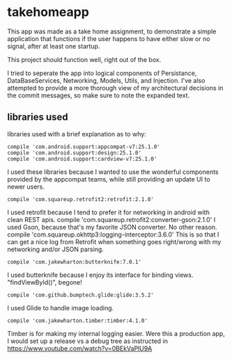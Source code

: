 # takehomeapp
This app was made as a take home assignment, to demonstrate a simple application that functions 
if the user happens to have either slow or no signal, after at least one startup. 

This project should function well, right out of the box. 

I tried to seperate the app into logical components of Persistance, DataBaseServices, Networking, Models, Utils, and Injection.
I've also attempted to provide a more thorough view of my architectural decisions in the commit messages, 
so make sure to note the expanded text. 


## libraries used
libraries used with a brief explanation as to why:

    compile 'com.android.support:appcompat-v7:25.1.0'  
    compile 'com.android.support:design:25.1.0'       
    compile 'com.android.support:cardview-v7:25.1.0'   
 I used these libraries because I wanted to use the wonderful components provided by the appcompat teams, while still providing an update UI to newer users. 
    
    compile 'com.squareup.retrofit2:retrofit:2.1.0'            
I used retrofit because I tend to prefer it for networking in android with clean REST apis. 
    compile 'com.squareup.retrofit2:converter-gson:2.1.0'
I used Gson, because that's my favorite JSON converter. No other reason. 
    compile 'com.squareup.okhttp3:logging-interceptor:3.6.0'
This is so that I can get a nice log from Retrofit when something goes right/wrong with my networking and/or JSON parsing.

    compile 'com.jakewharton:butterknife:7.0.1' 
I used butterknife because I enjoy its interface for binding views. "findViewById()", begone!

    compile 'com.github.bumptech.glide:glide:3.5.2'
I used Glide to handle image loading.
  
    compile 'com.jakewharton.timber:timber:4.1.0' 
Timber is for making my internal logging easier. Were this a production app, 
I would set up a release vs a debug tree as instructed in https://www.youtube.com/watch?v=0BEkVaPlU9A

    
